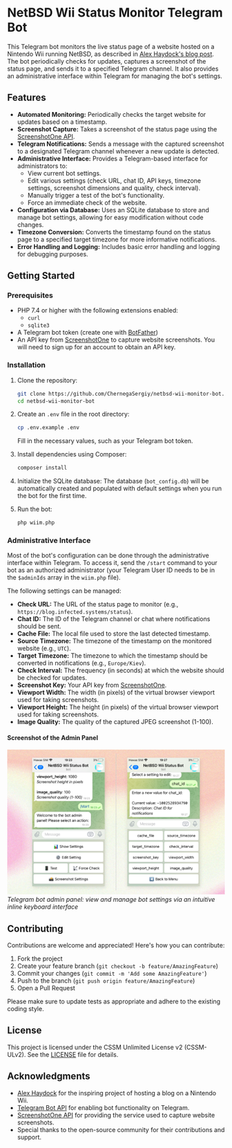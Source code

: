 # NetBSD Wii Status Monitor Telegram Bot

This Telegram bot monitors the live status page of a website hosted on a Nintendo Wii running NetBSD, as described in [Alex Haydock's blog post](https://blog.infected.systems/posts/2025-04-21-this-blog-is-hosted-on-a-nintendo-wii). The bot periodically checks for updates, captures a screenshot of the status page, and sends it to a specified Telegram channel. It also provides an administrative interface within Telegram for managing the bot's settings.

## Features

- **Automated Monitoring:** Periodically checks the target website for updates based on a timestamp.
- **Screenshot Capture:** Takes a screenshot of the status page using the [ScreenshotOne API](https://screenshotone.com/).
- **Telegram Notifications:** Sends a message with the captured screenshot to a designated Telegram channel whenever a new update is detected.
- **Administrative Interface:** Provides a Telegram-based interface for administrators to:
  - View current bot settings.
  - Edit various settings (check URL, chat ID, API keys, timezone settings, screenshot dimensions and quality, check interval).
  - Manually trigger a test of the bot's functionality.
  - Force an immediate check of the website.
- **Configuration via Database:** Uses an SQLite database to store and manage bot settings, allowing for easy modification without code changes.
- **Timezone Conversion:** Converts the timestamp found on the status page to a specified target timezone for more informative notifications.
- **Error Handling and Logging:** Includes basic error handling and logging for debugging purposes.

## Getting Started

### Prerequisites

- PHP 7.4 or higher with the following extensions enabled:
  - `curl`
  - `sqlite3`
- A Telegram bot token (create one with [BotFather](https://t.me/BotFather))
- An API key from [ScreenshotOne](https://screenshotone.com/) to capture website screenshots. You will need to sign up for an account to obtain an API key.

### Installation

1. Clone the repository:
   ```bash
   git clone https://github.com/ChernegaSergiy/netbsd-wii-monitor-bot.git
   cd netbsd-wii-monitor-bot
   ```

2. Create an `.env` file in the root directory:
   ```bash
   cp .env.example .env
   ```
   Fill in the necessary values, such as your Telegram bot token.

3. Install dependencies using Composer:
   ```bash
   composer install
   ```

4. Initialize the SQLite database: The database (`bot_config.db`) will be automatically created and populated with default settings when you run the bot for the first time.

5. Run the bot:
   ```bash
   php wiim.php
   ```

### Administrative Interface

Most of the bot's configuration can be done through the administrative interface within Telegram. To access it, send the `/start` command to your bot as an authorized administrator (your Telegram User ID needs to be in the `$adminIds` array in the `wiim.php` file).

The following settings can be managed:

- **Check URL:** The URL of the status page to monitor (e.g., `https://blog.infected.systems/status`).
- **Chat ID:** The ID of the Telegram channel or chat where notifications should be sent.
- **Cache File:** The local file used to store the last detected timestamp.
- **Source Timezone:** The timezone of the timestamp on the monitored website (e.g., `UTC`).
- **Target Timezone:** The timezone to which the timestamp should be converted in notifications (e.g., `Europe/Kiev`).
- **Check Interval:** The frequency (in seconds) at which the website should be checked for updates.
- **Screenshot Key:** Your API key from [ScreenshotOne](https://screenshotone.com/).
- **Viewport Width:** The width (in pixels) of the virtual browser viewport used for taking screenshots.
- **Viewport Height:** The height (in pixels) of the virtual browser viewport used for taking screenshots.
- **Image Quality:** The quality of the captured JPEG screenshot (1-100).

#### Screenshot of the Admin Panel

![Telegram bot admin panel showing the main menu (left) and settings list (right)](assets/admin_panel.png)  
*Telegram bot admin panel: view and manage bot settings via an intuitive inline keyboard interface*

## Contributing

Contributions are welcome and appreciated! Here's how you can contribute:

1. Fork the project
2. Create your feature branch (`git checkout -b feature/AmazingFeature`)
3. Commit your changes (`git commit -m 'Add some AmazingFeature'`)
4. Push to the branch (`git push origin feature/AmazingFeature`)
5. Open a Pull Request

Please make sure to update tests as appropriate and adhere to the existing coding style.

## License

This project is licensed under the CSSM Unlimited License v2 (CSSM-ULv2). See the [LICENSE](LICENSE) file for details.

## Acknowledgments

- [Alex Haydock](https://github.com/alexhaydock) for the inspiring project of hosting a blog on a Nintendo Wii.
- [Telegram Bot API](https://core.telegram.org/bots/api) for enabling bot functionality on Telegram.
- [ScreenshotOne API](https://screenshotone.com/) for providing the service used to capture website screenshots.
- Special thanks to the open-source community for their contributions and support.
